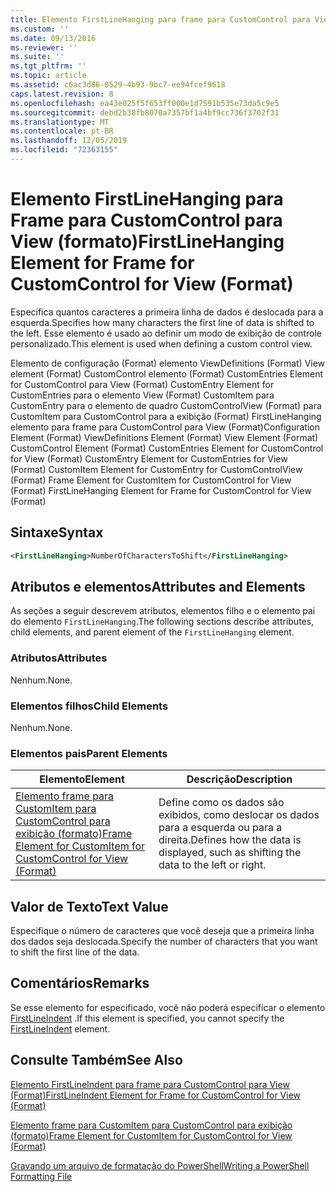 ```yaml
---
title: Elemento FirstLineHanging para frame para CustomControl para View (Format) | Microsoft Docs
ms.custom: ''
ms.date: 09/13/2016
ms.reviewer: ''
ms.suite: ''
ms.tgt_pltfrm: ''
ms.topic: article
ms.assetid: c6ac3d86-0529-4b93-9bc7-ee94fcef9618
caps.latest.revision: 8
ms.openlocfilehash: ea43e025f5f653ff000e1d7591b535e73da5c9e5
ms.sourcegitcommit: debd2b38fb8070a7357bf1a4bf9cc736f3702f31
ms.translationtype: MT
ms.contentlocale: pt-BR
ms.lasthandoff: 12/05/2019
ms.locfileid: "72363155"
---
```

# <a name="firstlinehanging-element-for-frame-for-customcontrol-for-view-format"></a><span data-ttu-id="fe0d0-102">Elemento FirstLineHanging para Frame para CustomControl para View (formato)</span><span class="sxs-lookup"><span data-stu-id="fe0d0-102">FirstLineHanging Element for Frame for CustomControl for View (Format)</span></span>

<span data-ttu-id="fe0d0-103">Especifica quantos caracteres a primeira linha de dados é deslocada para a esquerda.</span><span class="sxs-lookup"><span data-stu-id="fe0d0-103">Specifies how many characters the first line of data is shifted to the left.</span></span> <span data-ttu-id="fe0d0-104">Esse elemento é usado ao definir um modo de exibição de controle personalizado.</span><span class="sxs-lookup"><span data-stu-id="fe0d0-104">This element is used when defining a custom control view.</span></span>

<span data-ttu-id="fe0d0-105">Elemento de configuração (Format) elemento ViewDefinitions (Format) View element (Format) CustomControl elemento (Format) CustomEntries Element for CustomControl para View (Format) CustomEntry Element for CustomEntries para o elemento View (Format) CustomItem para CustomEntry para o elemento de quadro CustomControlView (Format) para CustomItem para CustomControl para a exibição (Format) FirstLineHanging elemento para frame para CustomControl para View (Format)</span><span class="sxs-lookup"><span data-stu-id="fe0d0-105">Configuration Element (Format) ViewDefinitions Element (Format) View Element (Format) CustomControl Element (Format) CustomEntries Element for CustomControl for View (Format) CustomEntry Element for CustomEntries for View (Format) CustomItem Element for CustomEntry for CustomControlView (Format) Frame Element for CustomItem for CustomControl for View (Format) FirstLineHanging Element for Frame for CustomControl for View (Format)</span></span>

## <a name="syntax"></a><span data-ttu-id="fe0d0-106">Sintaxe</span><span class="sxs-lookup"><span data-stu-id="fe0d0-106">Syntax</span></span>

```xml
<FirstLineHanging>NumberOfCharactersToShift</FirstLineHanging>
```

## <a name="attributes-and-elements"></a><span data-ttu-id="fe0d0-107">Atributos e elementos</span><span class="sxs-lookup"><span data-stu-id="fe0d0-107">Attributes and Elements</span></span>

<span data-ttu-id="fe0d0-108">As seções a seguir descrevem atributos, elementos filho e o elemento pai do elemento `FirstLineHanging`.</span><span class="sxs-lookup"><span data-stu-id="fe0d0-108">The following sections describe attributes, child elements, and parent element of the `FirstLineHanging` element.</span></span>

### <a name="attributes"></a><span data-ttu-id="fe0d0-109">Atributos</span><span class="sxs-lookup"><span data-stu-id="fe0d0-109">Attributes</span></span>

<span data-ttu-id="fe0d0-110">Nenhum.</span><span class="sxs-lookup"><span data-stu-id="fe0d0-110">None.</span></span>

### <a name="child-elements"></a><span data-ttu-id="fe0d0-111">Elementos filhos</span><span class="sxs-lookup"><span data-stu-id="fe0d0-111">Child Elements</span></span>

<span data-ttu-id="fe0d0-112">Nenhum.</span><span class="sxs-lookup"><span data-stu-id="fe0d0-112">None.</span></span>

### <a name="parent-elements"></a><span data-ttu-id="fe0d0-113">Elementos pais</span><span class="sxs-lookup"><span data-stu-id="fe0d0-113">Parent Elements</span></span>

|<span data-ttu-id="fe0d0-114">Elemento</span><span class="sxs-lookup"><span data-stu-id="fe0d0-114">Element</span></span>|<span data-ttu-id="fe0d0-115">Descrição</span><span class="sxs-lookup"><span data-stu-id="fe0d0-115">Description</span></span>|
|-------------|-----------------|
|[<span data-ttu-id="fe0d0-116">Elemento frame para CustomItem para CustomControl para exibição (formato)</span><span class="sxs-lookup"><span data-stu-id="fe0d0-116">Frame Element for CustomItem for CustomControl for View (Format)</span></span>](./frame-element-for-customitem-for-customcontrol-for-view-format.md)|<span data-ttu-id="fe0d0-117">Define como os dados são exibidos, como deslocar os dados para a esquerda ou para a direita.</span><span class="sxs-lookup"><span data-stu-id="fe0d0-117">Defines how the data is displayed, such as shifting the data to the left or right.</span></span>|

## <a name="text-value"></a><span data-ttu-id="fe0d0-118">Valor de Texto</span><span class="sxs-lookup"><span data-stu-id="fe0d0-118">Text Value</span></span>

<span data-ttu-id="fe0d0-119">Especifique o número de caracteres que você deseja que a primeira linha dos dados seja deslocada.</span><span class="sxs-lookup"><span data-stu-id="fe0d0-119">Specify the number of characters that you want to shift the first line of the data.</span></span>

## <a name="remarks"></a><span data-ttu-id="fe0d0-120">Comentários</span><span class="sxs-lookup"><span data-stu-id="fe0d0-120">Remarks</span></span>

<span data-ttu-id="fe0d0-121">Se esse elemento for especificado, você não poderá especificar o elemento [FirstLineIndent](./firstlineindent-element-for-frame-for-customcontrol-for-view-format.md) .</span><span class="sxs-lookup"><span data-stu-id="fe0d0-121">If this element is specified, you cannot specify the [FirstLineIndent](./firstlineindent-element-for-frame-for-customcontrol-for-view-format.md) element.</span></span>

## <a name="see-also"></a><span data-ttu-id="fe0d0-122">Consulte Também</span><span class="sxs-lookup"><span data-stu-id="fe0d0-122">See Also</span></span>

[<span data-ttu-id="fe0d0-123">Elemento FirstLineIndent para frame para CustomControl para View (Format)</span><span class="sxs-lookup"><span data-stu-id="fe0d0-123">FirstLineIndent Element for Frame for CustomControl for View (Format)</span></span>](./firstlineindent-element-for-frame-for-customcontrol-for-view-format.md)

[<span data-ttu-id="fe0d0-124">Elemento frame para CustomItem para CustomControl para exibição (formato)</span><span class="sxs-lookup"><span data-stu-id="fe0d0-124">Frame Element for CustomItem for CustomControl for View (Format)</span></span>](./frame-element-for-customitem-for-customcontrol-for-view-format.md)

[<span data-ttu-id="fe0d0-125">Gravando um arquivo de formatação do PowerShell</span><span class="sxs-lookup"><span data-stu-id="fe0d0-125">Writing a PowerShell Formatting File</span></span>](./writing-a-powershell-formatting-file.md)
